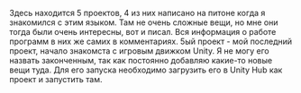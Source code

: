 Здесь находится 5 проектов, 4 из них написано на питоне когда я знакомился с этим языком. Там не очень сложные вещи, но мне они тогда были очень интересны, вот и писал. Вся информация о работе программ в них же самих в комментариях. 5ый проект - мой последний проект, начало знакомста с игровым движком Unity. Я не могу его назвать законченным, так как постоянно добавляю какие-то новые вещи туда. Для его запуска необходимо загрузить его в Unity Hub как проект и запустить там. 
